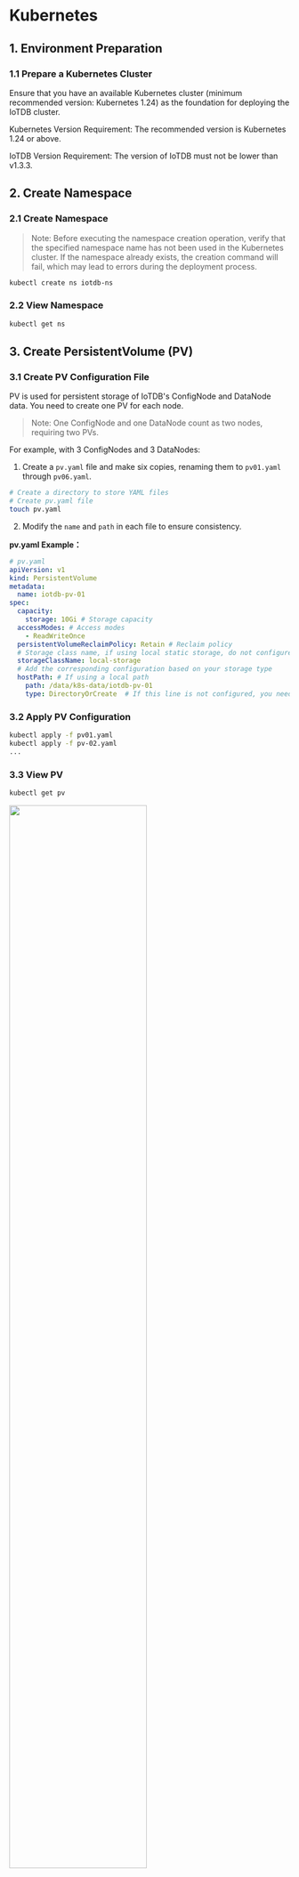 <!--

    Licensed to the Apache Software Foundation (ASF) under one
    or more contributor license agreements.  See the NOTICE file
    distributed with this work for additional information
    regarding copyright ownership.  The ASF licenses this file
    to you under the Apache License, Version 2.0 (the
    "License"); you may not use this file except in compliance
    with the License.  You may obtain a copy of the License at
    
        http://www.apache.org/licenses/LICENSE-2.0
    
    Unless required by applicable law or agreed to in writing,
    software distributed under the License is distributed on an
    "AS IS" BASIS, WITHOUT WARRANTIES OR CONDITIONS OF ANY
    KIND, either express or implied.  See the License for the
    specific language governing permissions and limitations
    under the License.

-->

# Kubernetes

## 1. Environment Preparation

### 1.1 Prepare a Kubernetes Cluster

Ensure that you have an available Kubernetes cluster (minimum recommended version: Kubernetes 1.24) as the foundation for deploying the IoTDB cluster.

Kubernetes Version Requirement: The recommended version is Kubernetes 1.24 or above.

IoTDB Version Requirement: The version of IoTDB must not be lower than v1.3.3.

## 2. Create Namespace

### 2.1 Create Namespace

> Note: Before executing the namespace creation operation, verify that the specified namespace name has not been used in the Kubernetes cluster. If the namespace already exists, the creation command will fail, which may lead to errors during the deployment process.

```Bash
kubectl create ns iotdb-ns
```

### 2.2 View Namespace

```Bash
kubectl get ns
```

## 3. Create PersistentVolume (PV)

### 3.1 Create PV Configuration File

PV is used for persistent storage of IoTDB's ConfigNode and DataNode data. You need to create one PV for each node.

> Note: One ConfigNode and one DataNode count as two nodes, requiring two PVs.

For example, with 3 ConfigNodes and 3 DataNodes:

1. Create a `pv.yaml`  file and make six copies, renaming them to `pv01.yaml` through `pv06.yaml`.

```Bash
# Create a directory to store YAML files
# Create pv.yaml file
touch pv.yaml
```

2. Modify the `name` and `path` in each file to ensure consistency.

**pv.yaml Example：**

```YAML
# pv.yaml
apiVersion: v1
kind: PersistentVolume
metadata:
  name: iotdb-pv-01
spec:
  capacity:
    storage: 10Gi # Storage capacity
  accessModes: # Access modes
    - ReadWriteOnce
  persistentVolumeReclaimPolicy: Retain # Reclaim policy
  # Storage class name, if using local static storage, do not configure; if using dynamic storage, this must be set
  storageClassName: local-storage 
  # Add the corresponding configuration based on your storage type
  hostPath: # If using a local path
    path: /data/k8s-data/iotdb-pv-01
    type: DirectoryOrCreate  # If this line is not configured, you need to manually create the directory
```

### 3.2 Apply PV Configuration

```Bash
kubectl apply -f pv01.yaml
kubectl apply -f pv-02.yaml
...
```

### 3.3 View PV

```Bash
kubectl get pv
```
<img src="/img/Kubernetes01.png" alt="" style="width: 70%;"/>

### 3.4 Manually Create Directories

> Note: If the type in the hostPath of the YAML file is not configured, you need to manually create the corresponding directories.

Create the corresponding directories on all Kubernetes nodes:
```Bash
mkdir -p /data/k8s-data/iotdb-pv-01
mkdir -p /data/k8s-data/iotdb-pv-02
...
```

## 4. Install Helm

For installation steps, please refer to the[Helm Official Website.](https://helm.sh/zh/docs/intro/install/)

## 5. Configure IoTDB Helm Chart

### 5.1 Clone IoTDB Kubernetes Deployment Code

Please contact timechodb staff to obtain the IoTDB Helm Chart. If you encounter proxy issues, disable the proxy settings:


If encountering proxy issues, cancel proxy settings:

> The git clone error is as follows, indicating that the proxy has been configured and needs to be turned off fatal: unable to access 'https://gitlab.timecho.com/r-d/db/iotdb-cluster-k8s.git/': gnutls_handshake() failed: The TLS connection was non-properly terminated.

```Bash
unset HTTPS_PROXY
```

### 5.2 Modify YAML Files

> Ensure that the version used is supported (>=1.3.3.2):

**values.yaml Example：**

```YAML
nameOverride: "iotdb"
fullnameOverride: "iotdb"   # Name after installation

image:
  repository: nexus.infra.timecho.com:8143/timecho/iotdb-enterprise
  pullPolicy: IfNotPresent
  tag: 1.3.3.2-standalone    # Repository and version used

storage:
  # Storage class name, if using local static storage, do not configure; if using dynamic storage, this must be set
  className: local-storage

datanode:
  name: datanode
  nodeCount: 3        # Number of DataNode nodes
  enableRestService: true
  storageCapacity: 10Gi       # Available space for DataNode
  resources:
    requests:
      memory: 2Gi    # Initial memory size for DataNode
      cpu: 1000m     # Initial CPU size for DataNode
    limits:
      memory: 4Gi    # Maximum memory size for DataNode
      cpu: 1000m     # Maximum CPU size for DataNode

confignode:
  name: confignode
  nodeCount: 3      # Number of ConfigNode nodes
  storageCapacity: 10Gi      # Available space for ConfigNode
  resources:
    requests:
      memory: 512Mi    # Initial memory size for ConfigNode
      cpu: 1000m      # Initial CPU size for ConfigNode
    limits:
      memory: 1024Mi   # Maximum memory size for ConfigNode
      cpu: 2000m     # Maximum CPU size for ConfigNode
  configNodeConsensusProtocolClass: org.apache.iotdb.consensus.ratis.RatisConsensus
  schemaReplicationFactor: 3
  schemaRegionConsensusProtocolClass: org.apache.iotdb.consensus.ratis.RatisConsensus
  dataReplicationFactor: 2
  dataRegionConsensusProtocolClass: org.apache.iotdb.consensus.iot.IoTConsensus
```

## 6. Configure Private Repository Information or Pre-Pull Images

Configure private repository information on k8s as a prerequisite for the next helm install step.

Option one is to pull the available iotdb images during helm insta, while option two is to import the available iotdb images into containerd in advance.

### 6.1 [Option 1] Pull Image from Private Repository

#### 6.1.1 Create a Secret to Allow k8s to Access the IoTDB Helm Private Repository

Replace xxxxxx with the IoTDB private repository account, password, and email.



```Bash
# Note the single quotes
kubectl create secret docker-registry timecho-nexus \
  --docker-server='nexus.infra.timecho.com:8143' \
  --docker-username='xxxxxx' \
  --docker-password='xxxxxx' \
  --docker-email='xxxxxx' \
  -n iotdb-ns
  
# View the secret
kubectl get secret timecho-nexus -n iotdb-ns
# View and output as YAML
kubectl get secret timecho-nexus --output=yaml -n iotdb-ns
# View and decrypt
kubectl get secret timecho-nexus --output="jsonpath={.data.\.dockerconfigjson}" -n iotdb-ns | base64 --decode
```

#### 6.1.2 Load the Secret as a Patch to the Namespace iotdb-ns

```Bash
# Add a patch to include login information for nexus in this namespace
kubectl patch serviceaccount default -n iotdb-ns -p '{"imagePullSecrets": [{"name": "timecho-nexus"}]}'

# View the information in this namespace
kubectl get serviceaccounts -n iotdb-ns -o yaml
```

### 6.2 [Option 2] Import Image

This step is for scenarios where the customer cannot connect to the private repository and requires assistance from company implementation staff.

#### 6.2.1  Pull and Export the Image:

```Bash
ctr images pull --user xxxxxxxx nexus.infra.timecho.com:8143/timecho/iotdb-enterprise:1.3.3.2-standalone
```

#### 6.2.2 View and Export the Image:

```Bash
# View
ctr images ls 

# Export
ctr images export iotdb-enterprise:1.3.3.2-standalone.tar nexus.infra.timecho.com:8143/timecho/iotdb-enterprise:1.3.3.2-standalone
```

#### 6.2.3 Import into the k8s Namespace:

> Note that k8s.io is the namespace for ctr in the example environment; importing to other namespaces will not work.

```Bash
# Import into the k8s namespace
ctr -n k8s.io images import iotdb-enterprise:1.3.3.2-standalone.tar 
```

#### 6.2.4 View the Image:

```Bash
ctr --namespace k8s.io images list | grep 1.3.3.2
```

## 7. Install IoTDB

### 7.1  Install IoTDB

```Bash
# Enter the directory
cd iotdb-cluster-k8s/helm

# Install IoTDB
helm install iotdb ./ -n iotdb-ns
```

### 7.2 View Helm Installation List

```Bash
# helm list
helm list -n iotdb-ns
```

### 7.3 View Pods

```Bash
# View IoTDB pods
kubectl get pods -n iotdb-ns -o wide
```

After executing the command, if the output shows 6 Pods with confignode and datanode labels (3 each), it indicates a successful installation. Note that not all Pods may be in the Running state initially; inactive datanode Pods may keep restarting but will normalize after activation.

### 7.4 Troubleshooting

```Bash
# View k8s creation logs
kubectl get events -n iotdb-ns 
watch kubectl get events -n iotdb-ns

# Get detailed information
kubectl describe pod confignode-0 -n iotdb-ns
kubectl describe pod datanode-0 -n iotdb-ns

# View ConfigNode logs
kubectl logs -n iotdb-ns confignode-0 -f
```

## 8. Activate IoTDB

### 8.1 Option 1: Activate Directly in the Pod (Quickest)

```Bash
kubectl exec -it -n iotdb-ns confignode-0 -- /iotdb/sbin/start-activate.sh
kubectl exec -it -n iotdb-ns confignode-1 -- /iotdb/sbin/start-activate.sh
kubectl exec -it -n iotdb-ns confignode-2 -- /iotdb/sbin/start-activate.sh
# Obtain the machine code and proceed with activation
```

### 8.2 Option 2: Activate Inside the ConfigNode Container

```Bash
kubectl exec -it -n iotdb-ns confignode-0 -- /bin/bash
cd /iotdb/sbin
/bin/bash start-activate.sh
# Obtain the machine code and proceed with activation
# Exit the container
```

### Option 3: Manual Activation

1. View ConfigNode details to determine the node:

```Bash
kubectl describe pod confignode-0 -n iotdb-ns | grep -e "Node:" -e "Path:"

# Example output:
# Node:          a87/172.20.31.87
# Path:          /data/k8s-data/env/confignode/.env
```

2. View PVC and find the corresponding Volume for ConfigNode to determine the path:

```Bash
kubectl get pvc -n iotdb-ns | grep "confignode-0"
# Example output:
# map-confignode-confignode-0   Bound    iotdb-pv-04   10Gi       RWO            local-storage   <unset>                 8h

# To view multiple ConfigNodes, use the following:
for i in {0..2}; do echo confignode-$i; kubectl describe pod confignode-${i} -n iotdb-ns | grep -e "Node:" -e "Path:"
```

3. View the Detailed Information of the Corresponding Volume to Determine the Physical Directory Location:


```Bash
kubectl describe pv iotdb-pv-04 | grep "Path:"

# Example output:
# Path:          /data/k8s-data/iotdb-pv-04
```

4. Locate the system-info file in the corresponding directory on the corresponding node, use this system-info as the machine code to generate an activation code, and create a new file named license in the same directory, writing the activation code into this file.

## 9.  Verify IoTDB

### 9.1 Check the Status of Pods within the Namespace

View the IP, status, and other information of the pods in the iotdb-ns namespace to ensure they are all running normally.

```Bash
kubectl get pods -n iotdb-ns -o wide

# Example output:
# NAME           READY   STATUS    RESTARTS         AGE   IP             NODE   NOMINATED NODE   READINESS GATES
# confignode-0   1/1     Running   0                75m   10.20.187.14   a87    <none>           <none>
# confignode-1   1/1     Running   0                75m   10.20.191.75   a88    <none>           <none>
# confignode-2   1/1     Running   0                75m   10.20.187.16   a87    <none>           <none>
# datanode-0     1/1     Running   10 (5m54s ago)   75m   10.20.191.74   a88    <none>           <none>
# datanode-1     1/1     Running   10 (5m42s ago)   75m   10.20.187.15   a87    <none>           <none>
# datanode-2     1/1     Running   10 (5m55s ago)   75m   10.20.191.76   a88    <none>           <none>
```

### 9.2 Check the Port Mapping within the Namespace

```Bash
kubectl get svc -n iotdb-ns

# Example output:
# NAME             TYPE           CLUSTER-IP      EXTERNAL-IP   PORT(S)          AGE
# confignode-svc   NodePort       10.10.226.151   <none>        80:31026/TCP     7d8h
# datanode-svc     NodePort       10.10.194.225   <none>        6667:31563/TCP   7d8h
# jdbc-balancer    LoadBalancer   10.10.191.209   <pending>     6667:31895/TCP   7d8h
```

### 9.3 Start the CLI Script on Any Server to Verify the IoTDB Cluster Status

Use the port of jdbc-balancer and the IP of any k8s node.

```Bash
start-cli.sh -h 172.20.31.86 -p 31895
start-cli.sh -h 172.20.31.87 -p 31895
start-cli.sh -h 172.20.31.88 -p 31895
```

<img src="/img/Kubernetes02.png" alt="" style="width: 70%;"/>

## 10. Scaling

### 10.1  Add New PV

Add a new PV; scaling is only possible with available PVs.

<img src="/img/Kubernetes03.png" alt="" style="width: 70%;"/>

**Note: DataNode cannot join the cluster after restart**

**Reason**：The static storage hostPath mode is configured, and the script modifies the `iotdb-system.properties` file to set `dn_data_dirs` to `/iotdb6/iotdb_data,/iotdb7/iotdb_data`. However, the default storage path  `/iotdb/data` is not mounted, leading to data loss upon restart.
**Solution**：Mount the `/iotdb/data` directory as well, and ensure this setting is applied to both ConfigNode and DataNode to maintain data integrity and cluster stability.

### 10.2 Scale ConfigNode

Example: Scale from 3 ConfigNodes to 4 ConfigNodes

Modify the values.yaml file in iotdb-cluster-k8s/helm to change the number of ConfigNodes from 3 to 4.

```Shell
helm upgrade iotdb . -n iotdb-ns
```

<img src="/img/Kubernetes04.png" alt="" style="width: 70%;"/>


### 10.3 Scale DataNode

Example: Scale from 3 DataNodes to 4 DataNodes

Modify the values.yaml file in iotdb-cluster-k8s/helm to change the number of DataNodes from 3 to 4.

```Shell
helm upgrade iotdb . -n iotdb-ns
```

### 10.4 Verify IoTDB Status

```Shell
kubectl get pods -n iotdb-ns -o wide

# NAME           READY   STATUS    RESTARTS         AGE   IP             NODE   NOMINATED NODE   READINESS GATES
# confignode-0   1/1     Running   0                75m   10.20.187.14   a87    <none>           <none>
# confignode-1   1/1     Running   0                75m   10.20.191.75   a88    <none>           <none>
# confignode-2   1/1     Running   0                75m   10.20.187.16   a87    <none>           <none>
# datanode-0     1/1     Running   10 (5m54s ago)   75m   10.20.191.74   a88    <none>           <none>
# datanode-1     1/1     Running   10 (5m42s ago)   75m   10.20.187.15   a87    <none>           <none>
# datanode-2     1/1     Running   10 (5m55s ago)   75m   10.20.191.76   a88    <none>           <none>
# datanode-3     1/1     Running   10 (5m55s ago)   75m   10.20.191.76   a88    <none>           <none>
```